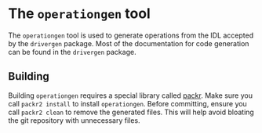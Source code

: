 The `operationgen` tool
=======================
The `operationgen` tool is used to generate operations from the IDL accepted by the `drivergen`
package. Most of the documentation for code generation can be found in the `drivergen` package.

Building
--------
Building `operationgen` requires a special library called
[packr](https://github.com/gobuffalo/packr). Make sure you call `packr2 install` to install
`operationgen`. Before committing, ensure you call `packr2 clean` to remove the generated files.
This will help avoid bloating the git repository with unnecessary files.
